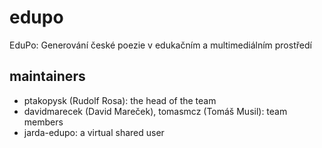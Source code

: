 # edupo
EduPo: Generování české poezie v edukačním a multimediálním prostředí

## maintainers
- ptakopysk (Rudolf Rosa): the head of the team
- davidmarecek (David Mareček), tomasmcz (Tomáš Musil): team members
- jarda-edupo: a virtual shared user 
